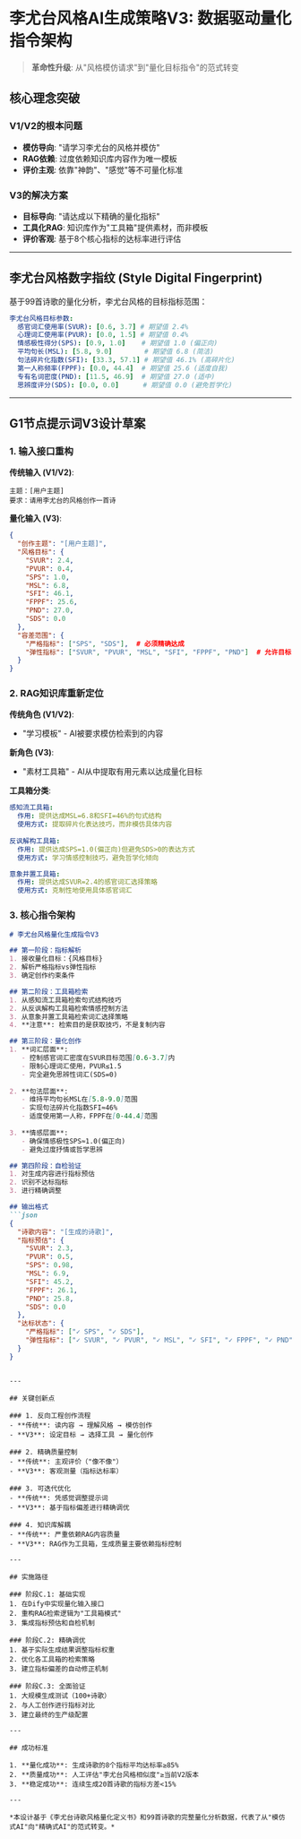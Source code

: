 # 李尤台风格AI生成策略V3: 数据驱动量化指令架构

> **革命性升级**: 从"风格模仿请求"到"量化目标指令"的范式转变

## 核心理念突破

### V1/V2的根本问题
- **模仿导向**: "请学习李尤台的风格并模仿"
- **RAG依赖**: 过度依赖知识库内容作为唯一模板
- **评价主观**: 依靠"神韵"、"感觉"等不可量化标准

### V3的解决方案
- **目标导向**: "请达成以下精确的量化指标"
- **工具化RAG**: 知识库作为"工具箱"提供素材，而非模板
- **评价客观**: 基于8个核心指标的达标率进行评估

---

## 李尤台风格数字指纹 (Style Digital Fingerprint)

基于99首诗歌的量化分析，李尤台风格的目标指标范围：

```yaml
李尤台风格目标参数:
  感官词汇使用率(SVUR): [0.6, 3.7] # 期望值 2.4%
  心理词汇使用率(PVUR): [0.0, 1.5] # 期望值 0.4%  
  情感极性得分(SPS): [0.9, 1.0]    # 期望值 1.0 (偏正向)
  平均句长(MSL): [5.8, 9.0]        # 期望值 6.8 (简洁)
  句法碎片化指数(SFI): [33.3, 57.1] # 期望值 46.1% (高碎片化)
  第一人称频率(FPPF): [0.0, 44.4]  # 期望值 25.6 (适度自我)
  专有名词密度(PND): [11.5, 46.9]  # 期望值 27.0 (适中)
  思辨度评分(SDS): [0.0, 0.0]      # 期望值 0.0 (避免哲学化)
```

---

## G1节点提示词V3设计草案

### 1. 输入接口重构

**传统输入 (V1/V2)**:
```
主题：[用户主题]
要求：请用李尤台的风格创作一首诗
```

**量化输入 (V3)**:
```json
{
  "创作主题": "[用户主题]",
  "风格目标": {
    "SVUR": 2.4,
    "PVUR": 0.4, 
    "SPS": 1.0,
    "MSL": 6.8,
    "SFI": 46.1,
    "FPPF": 25.6,
    "PND": 27.0,
    "SDS": 0.0
  },
  "容差范围": {
    "严格指标": ["SPS", "SDS"],  # 必须精确达成
    "弹性指标": ["SVUR", "PVUR", "MSL", "SFI", "FPPF", "PND"]  # 允许目标范围内浮动
  }
}
```

### 2. RAG知识库重新定位

**传统角色 (V1/V2)**: 
- "学习模板" - AI被要求模仿检索到的内容

**新角色 (V3)**:
- "素材工具箱" - AI从中提取有用元素以达成量化目标

**工具箱分类**:
```yaml
感知流工具箱:
  作用: 提供达成MSL=6.8和SFI=46%的句式结构
  使用方式: 提取碎片化表达技巧，而非模仿具体内容
  
反讽解构工具箱:
  作用: 提供达成SPS=1.0(偏正向)但避免SDS>0的表达方式
  使用方式: 学习情感控制技巧，避免哲学化倾向

意象并置工具箱:
  作用: 提供达成SVUR=2.4的感官词汇选择策略
  使用方式: 克制性地使用具体感官词汇
```

### 3. 核心指令架构

```markdown
# 李尤台风格量化生成指令V3

## 第一阶段：指标解析
1. 接收量化目标：{风格目标}
2. 解析严格指标vs弹性指标
3. 确定创作约束条件

## 第二阶段：工具箱检索  
1. 从感知流工具箱检索句式结构技巧
2. 从反讽解构工具箱检索情感控制方法
3. 从意象并置工具箱检索词汇选择策略
4. **注意**: 检索目的是获取技巧，不是复制内容

## 第三阶段：量化创作
1. **词汇层面**:
   - 控制感官词汇密度在SVUR目标范围[0.6-3.7]内
   - 限制心理词汇使用，PVUR≤1.5
   - 完全避免思辨性词汇(SDS=0)
   
2. **句法层面**:
   - 维持平均句长MSL在[5.8-9.0]范围
   - 实现句法碎片化指数SFI≈46%
   - 适度使用第一人称，FPPF在[0-44.4]范围
   
3. **情感层面**:
   - 确保情感极性SPS≈1.0(偏正向)
   - 避免过度抒情或哲学思辨

## 第四阶段：自检验证
1. 对生成内容进行指标预估
2. 识别不达标指标
3. 进行精确调整

## 输出格式
```json
{
  "诗歌内容": "[生成的诗歌]",
  "指标预估": {
    "SVUR": 2.3,
    "PVUR": 0.5,
    "SPS": 0.98,
    "MSL": 6.9,
    "SFI": 45.2,
    "FPPF": 26.1,
    "PND": 25.8,
    "SDS": 0.0
  },
  "达标状态": {
    "严格指标": ["✓ SPS", "✓ SDS"],
    "弹性指标": ["✓ SVUR", "✓ PVUR", "✓ MSL", "✓ SFI", "✓ FPPF", "✓ PND"]
  }
}
```
```

---

## 关键创新点

### 1. 反向工程创作流程
- **传统**: 读内容 → 理解风格 → 模仿创作
- **V3**: 设定目标 → 选择工具 → 量化创作

### 2. 精确质量控制
- **传统**: 主观评价（"像不像"）
- **V3**: 客观测量（指标达标率）

### 3. 可迭代优化
- **传统**: 凭感觉调整提示词
- **V3**: 基于指标偏差进行精确调优

### 4. 知识库解耦
- **传统**: 严重依赖RAG内容质量
- **V3**: RAG作为工具箱，生成质量主要依赖指标控制

---

## 实施路径

### 阶段C.1: 基础实现
1. 在Dify中实现量化输入接口
2. 重构RAG检索逻辑为"工具箱模式"
3. 集成指标预估和自检机制

### 阶段C.2: 精确调优
1. 基于实际生成结果调整指标权重
2. 优化各工具箱的检索策略
3. 建立指标偏差的自动修正机制

### 阶段C.3: 全面验证
1. 大规模生成测试（100+诗歌）
2. 与人工创作进行指标对比
3. 建立最终的生产级配置

---

## 成功标准

1. **量化成功**: 生成诗歌的8个指标平均达标率≥85%
2. **质量成功**: 人工评估"李尤台风格相似度"≥当前V2版本
3. **稳定成功**: 连续生成20首诗歌的指标方差<15%

---

*本设计基于《李尤台诗歌风格量化定义书》和99首诗歌的完整量化分析数据，代表了从"模仿式AI"向"精确式AI"的范式转变。*
